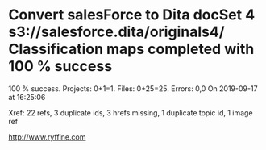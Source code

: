 # Convert salesForce to Dita docSet 4 s3://salesforce.dita/originals4/ Classification maps completed with 100 % success

100 % success. Projects: 0+1=1.  Files: 0+25=25. Errors: 0,0  On 2019-09-17 at 16:25:06

Xref: 22 refs, 3 duplicate ids, 3 hrefs missing, 1 duplicate topic id, 1 image ref



http://www.ryffine.com
